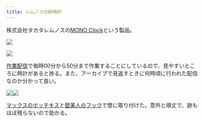 ```yaml
---
title: レムノスの掛時計
---
```

株式会社タカタレムノスの[MONO Clock](https://www.amazon.co.jp/dp/B004UIT8BK)という製品。

![](https://lh3.googleusercontent.com/UOLQPuVQKPTNhQceFt2LqA2izgcltwM2WejSu7K7gRf8j0tF6E3aKN4kFEejYQkIeeoBt03DbpFPluw-UTbZyu0KRMtyyaD_zh7kYK7_W6VcZNH486XkZfqiVopras2Ipx-RNCijbbznDYH6R0PHtg)

![](https://lh3.googleusercontent.com/rzs3dMeUmobMa5bL2m6IAPzLHfMHFCywIjPk8Tr98kvVPwJ8hs1ip07VKFEQNlqaojB1C_zuxtEK4GAVDHbhDWCH_ybmQiZV_BgGo_ojg8MspmvvHbObV_B7XcdpQS6tVkI4LgxobgKFTMxPbX2N1w)

[作業配信](https://www.youtube.com/channel/UC5s-KpSDGzxWPWNv94PnJHw)で毎時00分から50分まで作業することにしているので、見やすいところに時計があると捗る。また、アーカイブで見返すときに何時頃に行われた配信なのか分かって良い。

![](https://lh3.googleusercontent.com/HzYtDYP1d99dljhv7G8j21xnQdMB3fMsKf4f64cTtCxIFYyTf-pk6K6SnrD7KrywzS6j8YKBzM7YYCmBK1rTbD8BPETdzfQEyUeJjS0vfwI4T8HBMP1Hy724NpSMBq6EeiUPmCsn3NzEAlSclukblg)![](https://lh4.googleusercontent.com/9KSBPWAWZbgeyF6ls7C9WIEUC8iVKpJ7lsThpmn37WyLZF13Fc0FNlMqf96uL6GqbKSP0KaB-L9IsQrbv3IkRzIuRrFEVVGaqAG8zq7676B9jWfzyvD9HVw31Z8_lXwIFVYbGlXcvWhs9cs_aDYWMg)

[マックスのホッチキス](https://www.amazon.co.jp/dp/B000O9WRWG)と[壁美人のフック](https://www.amazon.co.jp/dp/B00CU78TDG)で壁に取り付けた。意外と頑丈で、跡もほぼ残らないので助かる。
